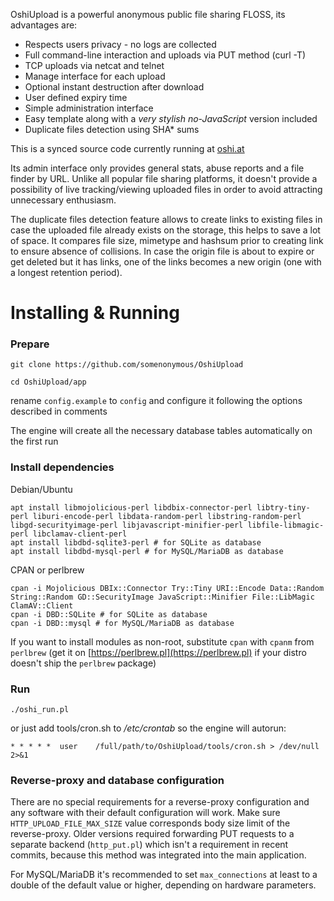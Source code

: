 OshiUpload is a powerful anonymous public file sharing FLOSS, its advantages are:

* Respects users privacy - no logs are collected
* Full command-line interaction and uploads via PUT method (curl -T)
* TCP uploads via netcat and telnet
* Manage interface for each upload
* Optional instant destruction after download
* User defined expiry time
* Simple administration interface
* Easy template along with a _very stylish no-JavaScript_ version included
* Duplicate files detection using SHA* sums

This is a synced source code currently running at [oshi.at](https://oshi.at)

Its admin interface only provides general stats, abuse reports and a file finder by URL. Unlike all popular file sharing platforms, it doesn't provide a possibility of live tracking/viewing uploaded files in order to avoid attracting unnecessary enthusiasm. 

The duplicate files detection feature allows to create links to existing files in case the uploaded file already exists on the storage, this helps to save a lot of space. It compares file size, mimetype and hashsum prior to creating link to ensure absence of collisions. In case the origin file is about to expire or get deleted but it has links, one of the links becomes a new origin (one with a longest retention period).

# Installing & Running

### Prepare

`git clone https://github.com/somenonymous/OshiUpload`

`cd OshiUpload/app`

rename `config.example` to `config` and configure it following the options described in comments

The engine will create all the necessary database tables automatically on the first run


### Install dependencies

Debian/Ubuntu

```
apt install libmojolicious-perl libdbix-connector-perl libtry-tiny-perl liburi-encode-perl libdata-random-perl libstring-random-perl libgd-securityimage-perl libjavascript-minifier-perl libfile-libmagic-perl libclamav-client-perl
apt install libdbd-sqlite3-perl # for SQLite as database
apt install libdbd-mysql-perl # for MySQL/MariaDB as database
```

CPAN or perlbrew

```
cpan -i Mojolicious DBIx::Connector Try::Tiny URI::Encode Data::Random String::Random GD::SecurityImage JavaScript::Minifier File::LibMagic ClamAV::Client
cpan -i DBD::SQLite # for SQLite as database
cpan -i DBD::mysql # for MySQL/MariaDB as database
```

If you want to install modules as non-root, substitute `cpan` with `cpanm` from `perlbrew` (get it on [https://perlbrew.pl](https://perlbrew.pl) if your distro doesn't ship the `perlbrew` package)


### Run
`./oshi_run.pl`

or just add tools/cron.sh to _/etc/crontab_ so the engine will autorun:

`* * * * *	user	/full/path/to/OshiUpload/tools/cron.sh > /dev/null 2>&1`

### Reverse-proxy and database configuration

There are no special requirements for a reverse-proxy configuration and any software with their default configuration will work. Make sure `HTTP_UPLOAD_FILE_MAX_SIZE` value corresponds body size limit of the reverse-proxy. Older versions required forwarding PUT requests to a separate backend (`http_put.pl`) which isn't a requirement in recent commits, because this method was integrated into the main application.

For MySQL/MariaDB it's recommended to set `max_connections` at least to a double of the default value or higher, depending on hardware parameters.
